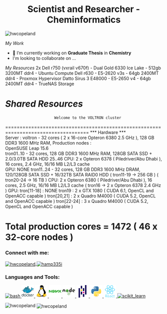 <h1 align="center">Scientist and Researcher - Cheminformatics</h1>

<p align="left">
  <img src="https://komarev.com/ghpvc/?username=hwcopeland&label=Profile%20views&color=0e75b6&style=flat" alt="hwcopeland" />
</p>

*My Work*
- 🔭 I’m currently working on **Graduate Thesis** in **Chemistry**
- I'm looking to collaborate on ...

*My Resources*
2x Dell r750 (vxrail v670f) - Dual Gold 6330 Ice Lake - 512gb 3200MT ddr4 - Ubuntu Compute
Dell r630 - E5-2620 v3s - 64gb 2400MT ddr4 - Proxmox Hypervisor
Datto Sirus 3 E48000 - E5-2650 v4 - 64gb 2400MT ddr4 - TrueNAS Storage

*Shared Resources*
====================================================================================
                          Welcome to the VOLTRON cluster
===================================================================================
*** Hardware ***                                                       
 Server :  voltron - 32 cores ( 2 x 16-core Opteron 6380 2.5 GHz ), 128 GB DDR3 1600 MHz RAM, 
 Production nodes :  
                     OpenSUSE Leap 15.6               
     tron01..10 -  32 cores, 128 GB DDR3 1600 MHz RAM, 128GB SATA SSD + 2.0/3.0TB SATA HDD
         25..46      CPU: 2 x Opteron 6378 ( Piledriver/Abu Dhabi ), 16 cores, 2.4 GHz, 16/16 MB L2/L3 cache     
                     GPU: NONE
     tron11..24 -  32 cores, 128 GB DDR3 1600 MHz DRAM, 120/128GB SATA SSD + 16/32TB SATA RAID0 HDD
                              ( tron11-19 -> 256 GB )                 ( tron20-24 -> 16 TB )
                     CPU: 2 x Opteron 6380 ( Piledriver/Abu Dhabi ), 16 cores, 2.5 GHz, 16/16 MB L2/L3 cache
                         ( tron16 -> 2 x Opteron 6378 2.4 GHz )
                     GPU:
                       tron[11-18] : NONE
                       tron19      : 2 x GTX 1080     ( CUDA 6.1, OpenCL and OpenACC capable ) 
                       tron[20,21] : 2 x Quadro M4000 ( CUDA 5.2, OpenCL and OpenACC capable )
                       tron[22-24] : 3 x Quadro M4000 ( CUDA 5.2, OpenCL and OpenACC capable )
                       
 Total production cores = 1472 ( 46 x 32-core nodes )
====================================================================================


<h3 align="left">Connect with me:</h3>
<p align="left">
  <a href="https://linkedin.com/in/hwcopeland" target="_blank">
    <img align="center" src="https://raw.githubusercontent.com/rahuldkjain/github-profile-readme-generator/master/src/images/icons/Social/linked-in-alt.svg" alt="hwcopeland" height="30" width="40" />
  </a>
  <a href="https://instagram.com/hamp335i" target="_blank">
    <img align="center" src="https://raw.githubusercontent.com/rahuldkjain/github-profile-readme-generator/master/src/images/icons/Social/instagram.svg" alt="hamp335i" height="30" width="40" />
  </a>
</p>

<h3 align="left">Languages and Tools:</h3>
<p align="left">
  <a href="https://www.gnu.org/software/bash/" target="_blank" rel="noreferrer">
    <img src="https://www.vectorlogo.zone/logos/gnu_bash/gnu_bash-icon.svg" alt="bash" width="40" height="40"/>
  </a>
  <a href="https://www.docker.com/" target="_blank" rel="noreferrer">
    <img src="https://raw.githubusercontent.com/devicons/devicon/master/icons/docker/docker-original-wordmark.svg" alt="docker" width="40" height="40"/>
  </a>
  <a href="https://www.linux.org/" target="_blank" rel="noreferrer">
    <img src="https://raw.githubusercontent.com/devicons/devicon/master/icons/linux/linux-original.svg" alt="linux" width="40" height="40"/>
  </a>
  <a href="https://www.nginx.com" target="_blank" rel="noreferrer">
    <img src="https://raw.githubusercontent.com/devicons/devicon/master/icons/nginx/nginx-original.svg" alt="nginx" width="40" height="40"/>
  </a>
  <a href="https://nodejs.org" target="_blank" rel="noreferrer">
    <img src="https://raw.githubusercontent.com/devicons/devicon/master/icons/nodejs/nodejs-original-wordmark.svg" alt="nodejs" width="40" height="40"/>
  </a>
  <a href="https://pandas.pydata.org/" target="_blank" rel="noreferrer">
    <img src="https://raw.githubusercontent.com/devicons/devicon/2ae2a900d2f041da66e950e4d48052658d850630/icons/pandas/pandas-original.svg" alt="pandas" width="40" height="40"/>
  </a>
  <a href="https://www.python.org" target="_blank" rel="noreferrer">
    <img src="https://raw.githubusercontent.com/devicons/devicon/master/icons/python/python-original.svg" alt="python" width="40" height="40"/>
  </a>
  <a href="https://reactjs.org/" target="_blank" rel="noreferrer">
    <img src="https://raw.githubusercontent.com/devicons/devicon/master/icons/react/react-original-wordmark.svg" alt="react" width="40" height="40"/>
  </a>
  <a href="https://scikit-learn.org/" target="_blank" rel="noreferrer">
    <img src="https://upload.wikimedia.org/wikipedia/commons/0/05/Scikit_learn_logo_small.svg" alt="scikit_learn" width="40" height="40"/>
  </a>
</p>

<p>
  <img align="left" src="https://github-readme-stats.vercel.app/api/top-langs?username=hwcopeland&show_icons=true&locale=en&layout=compact&theme=dark" alt="hwcopeland" />
</p>

<p>
  &nbsp;<img align="center" src="https://github-readme-stats.vercel.app/api?username=hwcopeland&show_icons=true&locale=en&theme=dark" alt="hwcopeland" />
</p>
